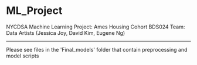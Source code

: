 # ML_Project

NYCDSA Machine Learning Project: Ames Housing
Cohort BDS024
Team: Data Artists (Jessica Joy, David Kim, Eugene Ng)

----------------

Please see files in the 'Final_models' folder that contain preprocessing and model scripts
